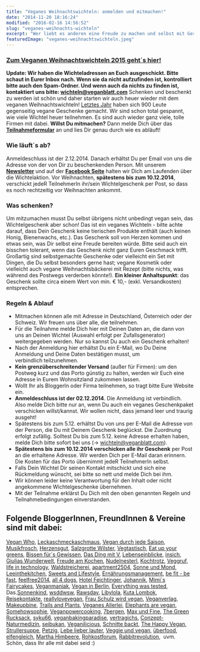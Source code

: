 ```yaml
---
title: "Veganes Weihnachtswichteln: anmelden und mitmachen!"
date: "2014-11-20 18:16:24"
modified: "2016-02-16 14:56:52"
slug: "veganes-weihnachts-wichteln"
excerpt: "Wer liebt es anderen eine Freude zu machen und selbst mit Geschenken überrascht zu werden? Der ist hier bei unserer veganen Weihnachtswichtel-Aktion goldrichtig! Wie das funktioniert, erfährst Du hier. Anmeldeschluss: 2.12.2014"
featuredImage: "veganes-weihnachtswichteln.jpeg"
---
```


### [Zum Veganen Weihnachtswichteln 2015 geht´s hier!](https://www.veganblatt.com/veganes-weihnachtswichteln-2015)

**Update: Wir haben die Wichteladressen an Euch ausgeschickt. Bitte schaut in Eurer Inbox nach. Wenn sie da nicht aufzufinden ist, kontrolliert bitte auch den Spam-Ordner. Und wenn auch da nichts zu finden ist, kontaktiert uns bitte: wichteln@veganblatt.com** Schenken und beschenkt zu werden ist schön und daher starten wir auch heuer wieder mit dem veganen Weihnachtswichteln! [Letztes Jahr](https://www.veganblatt.com/veganes-weihnachtswichteln-2013) haben sich 900 Leute gegenseitig vegane Geschenke gemacht. Wir sind schon total gespannt, wie viele Wichtel heuer teilnehmen. Es sind auch wieder ganz viele, tolle Firmen mit dabei. **Willst Du mitmachen?** Dann melde Dich über das **[Teilnahmeformular](#anmelden)** an und lies Dir genau durch wie es abläuft!

### Wie läuft´s ab?

Anmeldeschluss ist der 2.12.2014. Danach erhältst Du per Email von uns die Adresse von der von Dir zu beschenkenden Person. Mit unserem [**Newsletter**](https://www.facebook.com/veganblatt/app_100265896690345) und auf der **[Facebook Seite](https://www.facebook.com/veganblatt)** halten wir Dich am Laufenden über die Wichtelaktion. Vor Weihnachten, **spätestens bis zum 10.12.2014**, verschickt jedeR TeilnehmerIn ihr/sein Wichtelgeschenk per Post, so dass es noch rechtzeitig vor Weihnachten ankommt.

### Was schenken?

Um mitzumachen musst Du selbst übrigens nicht unbedingt vegan sein, das Wichtelgeschenk aber schon! Das ist ein veganes Wichteln - bitte achte darauf, dass Dein Geschenk keine tierischen Produkte enthält (auch keinen Honig, Bienenwachs, etc.). Das Geschenk soll von Herzen kommen und etwas sein, was Dir selbst eine Freude bereiten würde. Bitte seid auch ein bisschen tolerant, wenn das Geschenk nicht ganz Euren Geschmack trifft. Großartig sind selbstgemachte Geschenke oder vielleicht ein Set mit Dingen, die Du selbst besonders gerne hast; vegane Kosmetik oder vielleicht auch vegane Weihnachtsbäckerei mit Rezept (bitte nichts, was während des Postwegs verderben könnte!). **Ein kleiner Anhaltspunkt**: das Geschenk sollte circa einem Wert von min. € 10,- (exkl. Versandkosten) entsprechen.

### Regeln & Ablauf

*   Mitmachen können alle mit Adresse in Deutschland, Österreich oder der Schweiz. Wir freuen uns über alle, die teilnehmen.
*   Für die Teilnahme melde Dich hier mit Deinen Daten an, die dann von uns an Deinen Wichtel (Auswahl erfolgt per Zufallsgenerator) weitergegeben werden. Nur so kannst Du auch ein Geschenk erhalten!
*   Nach der Anmeldung hier erhältst Du ein E-Mail, wo Du Deine Anmeldung und Deine Daten bestätigen musst, um verbindlich teilzunehmen.
*   **Kein grenzüberschreitender Versand** (außer für Firmen): um den Postweg kurz und das Porto günstig zu halten, werden wir Euch eine Adresse in Eurem Wohnsitzland zukommen lassen.
*   Wollt Ihr als BloggerIn oder Firma teilnehmen, so tragt bitte Eure Website ein.
*   **Anmeldeschluss ist der 02.12.2014**. Die Anmeldung ist verbindlich. Also melde Dich bitte nur an, wenn Du auch ein veganes Geschenkpaket verschicken willst/kannst. Wir wollen nicht, dass jemand leer und traurig ausgeht!
*   Spätestens bis zum 5.12. erhältst Du von uns per E-Mail die Adresse von der Person, die Du mit Deinem Geschenk beglückst. Die Zuordnung erfolgt zufällig. Solltest Du bis zum 5.12. keine Adresse erhalten haben, melde Dich bitte sofort bei uns (-> wichteln@veganblatt.com).
*   **Spätestens bis zum 10.12.2014 verschicken alle ihr Geschenk** per Post an die erhaltene Adresse. Wir werden Dich per E-Mail daran erinnern. Die Kosten für das Porto übernimmt jedeR TeilnehmerIn selbst.
*   Falls Dein Wichtel Dir seinen Kontakt mitschickt und sich eine Rückmeldung wünscht, sei bitte so nett und melde Dich bei ihm.
*   Wir können leider keine Verantwortung für den Inhalt oder nicht angekommene Wichtelgeschenke übernehmen.
*   Mit der Teilnahme erklärst Du Dich mit den oben genannten Regeln und Teilnahmebedingungen einverstanden.

## Folgende BloggerInnen, FreundInnen & Vereine sind mit dabei:

[Vegan Who](http://veganwho.de/), [Leckaschmeckaschmaus](http://veganleckaschmeckaschmaus.wordpress.com/), [Vegan durch jede Saison](http://www.vegandurchjedesaison.de/), [Musikfrosch](http://musikfrosch.wordpress.com/), [Herzensgut](http://herzensgut.eu/), [Salzgrotte Wilster](http://salzgrotte-wilster.de/), [Vegtastisch](http://vegtastisch.de/), [Eat up your greens](http://www.eatupyourgreens.de/), [Bissen für´s Gewissen](http://www.bissenfuersgewissen.com/), [Das Ding mit V](http://dasdingmitv.blogspot.de/), [Lebenseinblicke](http://lebenseinblicke.wordpress.com/), [insich](http://www.insich.org/), [Giulias Wunderwelt](http://www.giulias-wunderwelt.net/), [Freude am Kochen](http://freudeamkochen.blogspot.co.at/), [Nudelnesterl](http://www.nudelnesterl.de/), [Kochtrotz](http://www.kochtrotz.de/), [Veggruf](http://www.veggruf.at/), [life in technology](http://realcitylife.wordpress.com/), [Waldstreicherei](http://www.waldstreicherei.de/), [apartment2504](https://apartment2504.wordpress.com/), [Sonne und Mond](http://www.sonne-mond.eu/), [Leeinthekitchen](http://leeinthekitchen.wordpress.com/), [Sweets and Lifestyle](http://sweetsandlifestyle.blogspot.co.at/), [Ernährungsmanagement](https://www.facebook.com/pages/Ern%C3%A4hrungsmanagement/569486119786130), [be fit - be fast](http://befit-befast.blogspot.co.at/), [feelfree2014](http://www.ringana.com/1109257), [all 4 dogs](http://all-4-dogs.jimdo.com/), [Hotel Feichtinger](http://www.hotel-feichtinger.at/), [Johannik](https://www.facebook.com/Johannik.Handelsagentur), [Mimi´s Fairycakes](http://www.mimis-fairycakes.blogspot.co.at/), [Veganmaniak](http://www.veganmaniak.com/), [Vegan in Berlin](http://www.veganinberlin.com/), [Everything was tested](http://www.everything-was-tested.de/vegebital), Das.[Sonnenkind](http://sonjageiger.de/), [wsddwsw](http://wsddwsw.blogspot.de/), [Rawsday](http://rawsday.wordpress.com/), [Libylola](http://www.libylola.de/), [Kuta Lombok](http://www.kuta-lombok.net/), [Reisekontakte](http://www.reisekontakte.at/), [reallylovevegan](http://www.reallylovevegan.de/), [Frau Schulz wird vegan](http://frauschulzwirdvegan.blogspot.de/), [Veganverlag](http://veganverlag.de/), [Makeupbine](http://www.makeupbine.com/), [Trails and Plants](http://trailsandplants.eu/), [Veganes Allerlei](http://veganes-allerlei.webnode.com//), [Elephants are vegan](http://elephantsarevegan.tumblr.com/), [Somehowsophie](http://www.somehowsophie.com/), [Veganpowercooking](http://www.veganpowercooking.at/), [7bergen](http://7-bergen.blogspot.de/), [Max und Fine](http://www.maxundfine.de/), [The Green Rucksack](http://www.thegreenrucksack.blogspot.co.at/), [syku66](http://syku66.blogspot.co.at/), [veganbakingparadise](http://veganbakingparadise.de/), [vertragichs](http://vertragichs.wordpress.com/), [Conzept-Naturmedizin](http://conzept-naturmedizin.de/), [seibukan](http://www.seibukan.de/), [Veganilicious](https://www.facebook.com/Veganilicious), [Schnitte backt](https://www.facebook.com/schnittebackt), [The Happy Vegan](http://thehappyvegan.de/), [Strullersuppe](http://strullersuppe.wordpress.com/), [Petzig](http://petzig.blogspot.co.at/), [Lebe lieber lauter](http://lebelieberlauter.de/), [Veggie und vegan](http://veggieundvegan.de/), [überfood](http://ueberfood.com/), [elfengleich](http://www.elfengleich.ch/), [Martha Himbeere](http://marthahimbeere.blogspot.de/), [Rohkostforum](http://www.rohkostforum.net/), [Rabbitrevolution](http://www.rabbitrevolution.de/),  uvm. Schön, dass Ihr alle mit dabei seid :)